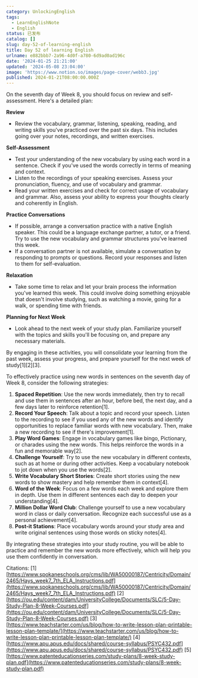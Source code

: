 ```yaml
---
category: UnlockingEnglish
tags:
  - LearnEnglishNote
  - English
status: 已发布
catalog: []
slug: day-52-of-learning-english
title: Day 52 of learning English
urlname: e882bbb7-2a96-4d0f-a780-6d9ad0ad196c
date: '2024-01-25 21:21:00'
updated: '2024-05-08 23:04:00'
image: 'https://www.notion.so/images/page-cover/webb3.jpg'
published: 2024-01-21T08:00:00.000Z
---
```


On the seventh day of Week 8, you should focus on review and self-assessment. Here's a detailed plan:


**Review**

- Review the vocabulary, grammar, listening, speaking, reading, and writing skills you've practiced over the past six days. This includes going over your notes, recordings, and written exercises.

**Self-Assessment**

- Test your understanding of the new vocabulary by using each word in a sentence. Check if you've used the words correctly in terms of meaning and context.
- Listen to the recordings of your speaking exercises. Assess your pronunciation, fluency, and use of vocabulary and grammar.
- Read your written exercises and check for correct usage of vocabulary and grammar. Also, assess your ability to express your thoughts clearly and coherently in English.

**Practice Conversations**

- If possible, arrange a conversation practice with a native English speaker. This could be a language exchange partner, a tutor, or a friend. Try to use the new vocabulary and grammar structures you've learned this week.
- If a conversation partner is not available, simulate a conversation by responding to prompts or questions. Record your responses and listen to them for self-evaluation.

**Relaxation**

- Take some time to relax and let your brain process the information you've learned this week. This could involve doing something enjoyable that doesn't involve studying, such as watching a movie, going for a walk, or spending time with friends.

**Planning for Next Week**

- Look ahead to the next week of your study plan. Familiarize yourself with the topics and skills you'll be focusing on, and prepare any necessary materials.

By engaging in these activities, you will consolidate your learning from the past week, assess your progress, and prepare yourself for the next week of study[1][2][3].


To effectively practice using new words in sentences on the seventh day of Week 8, consider the following strategies:

1. **Spaced Repetition**: Use the new words immediately, then try to recall and use them in sentences after an hour, before bed, the next day, and a few days later to reinforce retention[1].
2. **Record Your Speech**: Talk about a topic and record your speech. Listen to the recording to see if you used any of the new words and identify opportunities to replace familiar words with new vocabulary. Then, make a new recording to see if there's improvement[1].
3. **Play Word Games**: Engage in vocabulary games like bingo, Pictionary, or charades using the new words. This helps reinforce the words in a fun and memorable way[2].
4. **Challenge Yourself**: Try to use the new vocabulary in different contexts, such as at home or during other activities. Keep a vocabulary notebook to jot down when you use the words[2].
5. **Write Vocabulary Short Stories**: Create short stories using the new words to show mastery and help remember them in context[4].
6. **Word of the Week**: Focus on a few words each week and explore them in depth. Use them in different sentences each day to deepen your understanding[4].
7. **Million Dollar Word Club**: Challenge yourself to use a new vocabulary word in class or daily conversation. Recognize each successful use as a personal achievement[4].
8. **Post-it Stations**: Place vocabulary words around your study area and write original sentences using those words on sticky notes[4].

By integrating these strategies into your study routine, you will be able to practice and remember the new words more effectively, which will help you use them confidently in conversation.


Citations:
[1] [https://www.spokaneschools.org/cms/lib/WA50000187/Centricity/Domain/2465/Hays_week7_7th_ELA_Instructions.pdf](https://www.spokaneschools.org/cms/lib/WA50000187/Centricity/Domain/2465/Hays_week7_7th_ELA_Instructions.pdf)
[2] [https://ou.edu/content/dam/UniversityCollege/Documents/SLC/5-Day-Study-Plan-8-Week-Courses.pdf](https://ou.edu/content/dam/UniversityCollege/Documents/SLC/5-Day-Study-Plan-8-Week-Courses.pdf)
[3] [https://www.teachstarter.com/us/blog/how-to-write-lesson-plan-printable-lesson-plan-template/](https://www.teachstarter.com/us/blog/how-to-write-lesson-plan-printable-lesson-plan-template/)
[4] [https://www.apu.apus.edu/docs/shared/course-syllabus/PSYC432.pdf](https://www.apu.apus.edu/docs/shared/course-syllabus/PSYC432.pdf)
[5] [https://www.patenteducationseries.com/study-plans/8-week-study-plan.pdf](https://www.patenteducationseries.com/study-plans/8-week-study-plan.pdf)

